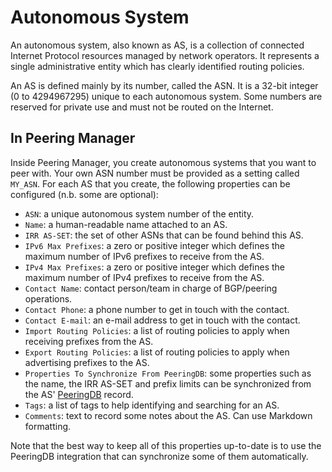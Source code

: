 # Autonomous System

An autonomous system, also known as AS, is a collection of connected Internet
Protocol resources managed by network operators. It represents a single
administrative entity which has clearly identified routing policies.

An AS is defined mainly by its number, called the ASN. It is a 32-bit integer
(0 to 4294967295) unique to each autonomous system. Some numbers are reserved
for private use and must not be routed on the Internet.

## In Peering Manager

Inside Peering Manager, you create autonomous systems that you want to peer
with. Your own ASN number must be provided as a setting called `MY_ASN`. For
each AS that you create, the following properties can be configured (n.b. some
are optional):

  * `ASN`: a unique autonomous system number of the entity.
  * `Name`: a human-readable name attached to an AS.
  * `IRR AS-SET`: the set of other ASNs that can be found behind this AS.
  * `IPv6 Max Prefixes`: a zero or positive integer which defines the maximum
    number of IPv6 prefixes to receive from the AS.
  * `IPv4 Max Prefixes`: a zero or positive integer which defines the maximum
    number of IPv4 prefixes to receive from the AS.
  * `Contact Name`: contact person/team in charge of BGP/peering operations.
  * `Contact Phone`: a phone number to get in touch with the contact.
  * `Contact E-mail`: an e-mail address to get in touch with the contact.
  * `Import Routing Policies`: a list of routing policies to apply when
     receiving prefixes from the AS.
  * `Export Routing Policies`: a list of routing policies to apply when
     advertising prefixes to the AS.
  * `Properties To Synchronize From PeeringDB`: some properties such as the
    name, the IRR AS-SET and prefix limits can be synchronized from the
    AS' [PeeringDB](https://peeringdb.com/) record.
  * `Tags`: a list of tags to help identifying and searching for an AS.
  * `Comments`: text to record some notes about the AS. Can use Markdown
    formatting.

Note that the best way to keep all of this properties up-to-date is to use the
PeeringDB integration that can synchronize some of them automatically.
